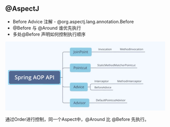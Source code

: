 ## @AspectJ 

- Before Advice 注解 - @org.aspectj.lang.annotation.Before
- @Before 与 @Around 谁优先执行
- 多处@Before 声明如何控制执行顺序

![](../images/QQ截图20231030213432.png)

通过Order进行控制，同一个Aspect中，@Around 比 @Before 先执行。